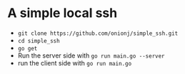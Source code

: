 # A simple local ssh

* `git clone https://github.com/onionj/simple_ssh.git`
* `cd simple_ssh`
* `go get`
* Run the server side with `go run main.go --server`
* run the client side with `go run main.go`

